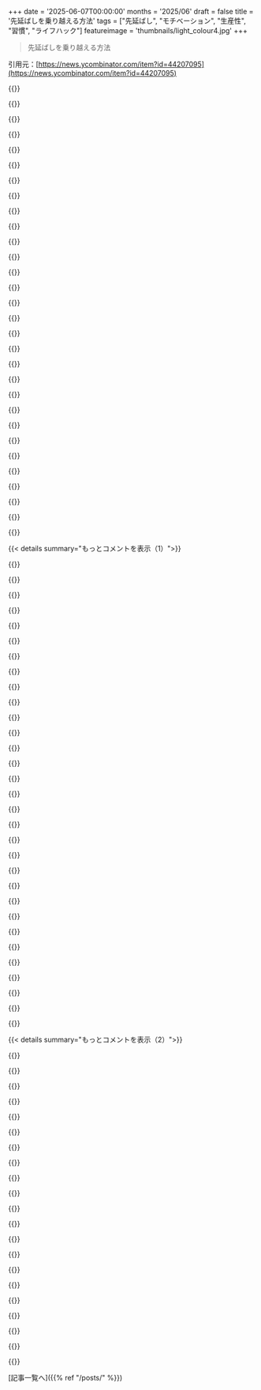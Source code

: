 +++
date = '2025-06-07T00:00:00'
months = '2025/06'
draft = false
title = '先延ばしを乗り越える方法'
tags = ["先延ばし", "モチベーション", "生産性", "習慣", "ライフハック"]
featureimage = 'thumbnails/light_colour4.jpg'
+++

> 先延ばしを乗り越える方法

引用元：[https://news.ycombinator.com/item?id=44207095](https://news.ycombinator.com/item?id=44207095)




{{<matomeQuote body="行動がモチベーションになるってホントだね。俺が見つけたコツは、明日一番にやる簡単な作業を残しておくこと。それにメモも添えて。これがエディタ開いたり、コード動かしたりするきっかけになって、すぐにエンジンがかかるんだ。ソフト開発以外でも使えるよ。" userName="rented_mule" createdAt="2025/06/07 04:41:19" color="#ff5733">}}




{{<matomeQuote body="そうだね。やることがはっきりしない時は、明日続きをやる場所に構文エラーをわざと残しておくことがあるんだ。これがすごく効果的。”どこまでやったっけ？”って考えずにすぐ始められるから、一つハードルが減るよ。" userName="jraph" createdAt="2025/06/07 07:34:43" color="#ff5c5c">}}




{{<matomeQuote body="こういうちょっとしたコツで、瞬時に作業コンテキストを思い出せるの、面白いよね。だから休憩中とか夜は仕事のこと忘れられる。まさに使える”ハック”だよ。仕事終わりに頭にある3つのタスクをさっとメモしておくのも、コンテキストを思い出すのに役立つね。" userName="euroderf" createdAt="2025/06/07 08:14:54" color="#38d3d3">}}




{{<matomeQuote body="あとコードにTODOコメントをどんどん入れとけばいいよ。Gitの魔法で、すぐ作業中のインデックスで見つけられるから、すぐに作業に戻れる。ただ、コミットする前に消すのを忘れないでね。" userName="bravesoul2" createdAt="2025/06/07 08:48:38" color="#ff33a1">}}




{{<matomeQuote body="Gitでどうやってファイル中の特定のテキスト見つけるの？`grep`で十分じゃない？”TODOコメントをコードに入れる”って、コードはディスクにあるんだよね？" userName="diggan" createdAt="2025/06/07 10:09:15" color="">}}




{{<matomeQuote body="`diff`に表示されるよ。`grep`でも見つかるけど、`diff`にあるやつは自分が追加したって確実にわかるからね。" userName="cjbillington" createdAt="2025/06/07 10:16:24" color="">}}




{{<matomeQuote body="コミットしてない作業がどこまで進んだか確認するには、`git status && git diff HEAD`とかやってみるといいよ。これでどのファイルを触ったか、差分が見れる。必要ならdiff内で検索もできるし、repo全体で`TODO`を探すなら`git grep TODO`とか、大文字小文字区別しないなら`git grep -i TODO`だよ。" userName="MaxBarraclough" createdAt="2025/06/08 10:09:55" color="#38d3d3">}}




{{<matomeQuote body="それってヘミングウェイのトリックだね。”まだ調子が出てて、次に何が起こるか分かるところまで書いたら止めて、次の日までなんとか生きて、またそこから始めるんだ”ってやつ。URLはこちら: https://www.theparisreview.org/interviews/4825/the-art-of-fi..." userName="tmoertel" createdAt="2025/06/07 08:39:02" color="#45d325">}}




{{<matomeQuote body="行動がモチベーションを生む、逆はありえないって著者が言ってるのは絶対違うね。もちろんモチベーションが先に来ることもある。ただ、それが現れるのを待ってちゃダメってだけだよ。当たり前のこと言ってるだけだけど、著者の主張がおかしいと思って。" userName="jspash" createdAt="2025/06/08 07:51:07" color="">}}




{{<matomeQuote body="常に、作業を離れる時（ランチでも帰宅でも）は、失敗テストの状態で終わらせるようにしてるんだ。できる限りね。" userName="apwell23" createdAt="2025/06/07 10:23:01" color="#ff33a1">}}




{{<matomeQuote body="親コメントがインデックスから見つけたって具体的に言ってるのに、なぜdiffから探す必要がある？ファイルに既にあるんだから、git経由よりgrepとかの1コマンドで見つかるでしょ？" userName="diggan" createdAt="2025/06/07 10:18:58" color="">}}




{{<matomeQuote body="grepでもできるよ。俺はgitとかそれをラップするツールをよく使うから、エディタ開くとstatusやdiffをチェックするのが無意識の癖になっちゃってるだけ。" userName="bravesoul2" createdAt="2025/06/07 10:18:56" color="">}}




{{<matomeQuote body="私はいつも”$$”を使ってるよ。多分サブリミナル的なものかな。" userName="dogman1050" createdAt="2025/06/07 11:31:04" color="">}}




{{<matomeQuote body="gitの使い方は知ってるよ :P ファイルにあるTODOを探すのに、なぜgitを使うのかが疑問。grep単体でできることしかしてないよね？" userName="diggan" createdAt="2025/06/11 15:40:51" color="">}}




{{<matomeQuote body="gitの利点は、未コミットの変更が見えること。TODOを使わなくても、翌日どこまでやったか文脈を把握するのにすごく役立つよ。" userName="bravesoul2" createdAt="2025/06/07 11:56:26" color="#45d325">}}




{{<matomeQuote body="これを頻繁にやるなら、これらのマーカーを検索して見つかったらコミット失敗にする簡単なコミットフックを作れるね。" userName="rmwaite" createdAt="2025/06/07 17:39:49" color="#785bff">}}




{{<matomeQuote body="すごく凝った`gq`っていうgitエイリアスで、保留作業を見つけて終わらせるのに役立ててる。`gq`が何も返さないのが理想で、それはクリーンな状態だから次に進めるってこと。そうじゃないなら、やるべきことがあるってことだね。変更ファイル、stash、ローカルブランチなどをリストアップする。これを空にするのは、特に集中できない時に効果的な生産性維持法だよ。git版のinbox-zeroかな。クリーンなワークツリー好きな人向けだけどね。" userName="gcarvalho" createdAt="2025/06/08 15:10:57" color="#ff33a1">}}




{{<matomeQuote body="私もそれやる！特に作業途中で止めるとき。コンパイルOKでもテスト失敗でもない未完成なら、構文エラーを仕込むのはセーブデータみたい。明日戻ってきても、1分で思い出す。" userName="devrandoom" createdAt="2025/06/08 03:34:34" color="#38d3d3">}}




{{<matomeQuote body="私もやってるよ。私の工夫は、構文エラーを「次にやること」の一文にすること。翌日それをコメントにして、作業してコメントを消す。タスク完了とコード削除で、達成感が二重に来るんだ。" userName="dugmartin" createdAt="2025/06/08 11:34:15" color="#38d3d3">}}




{{<matomeQuote body="たぶん言いたいことと同じだと思うけど、僕は直せるって分かってる失敗テストを残して帰るのが好きだな。そうすれば夜中ずっとそのこと考えなくて済むし。何で壊れてるか分からないまま帰るのはイライラするからね。" userName="martinpw" createdAt="2025/06/08 20:32:38" color="#ff5733">}}




{{<matomeQuote body="似たような方法だと、簡単な文章を半分だけ書きかけで置いとくとか。そうすると戻ってきた時に、まずやるべきことが明確で、すぐに再開できるよね。" userName="jenny91" createdAt="2025/06/07 15:11:00" color="#ff5733">}}




{{<matomeQuote body="これいいじゃん。ナイスな方法だね。" userName="getlawgdon" createdAt="2025/06/07 20:01:00" color="#45d325">}}




{{<matomeQuote body="これ、“坂道に下向きに駐車する”って呼ばれてるって聞いたことあるな。" userName="parpfish" createdAt="2025/06/07 12:39:51" color="">}}




{{<matomeQuote body="Pragmatic Programmers（あの本の著者たちね）とのセッションに参加した時、仕事終わりにわざとコンパイルエラーを起こしておくのを勧めてたのを思い出したよ。翌日コードをコンパイルしてエラーが出て、それを直してから作業を続けるんだ。もう作業してるって状態になるでしょ？これが前の日から頭を正しい方向に向けてくれるんだ。僕も少し使ってみたけど、結構うまくいくよ。" userName="kennethh" createdAt="2025/06/08 09:03:26" color="#ff5c5c">}}




{{<matomeQuote body="これ、色々な呼び方があるよね。タイムブロック（time blocking）もそうだけど、本当に効果あるんだ。ちょっとしたリマインダーだけどさ。僕みたいに重度のADHDの人にも効くことがあるんだよ。ちょっとやり方が違うし、両極端な場合もあるけどね。全く効かないか、効きすぎるか。でも、いつも効くんだ。何が言いたいかっていうと、もし効率的じゃないと感じても、それが自分にとってどんな形で機能するかを見つけるまで試してみるべきだよってこと。" userName="roudaki" createdAt="2025/06/07 14:01:32" color="#ff33a1">}}




{{<matomeQuote body="わかるわ〜、限界だって時にやめるのが一番楽だよね。<br>解決策を探したページを2分でブックマークして、後でやろうと思うことをメモしておくと、再開がすごく簡単になるよ。" userName="agumonkey" createdAt="2025/06/07 20:27:49" color="">}}




{{<matomeQuote body="先延ばしを”常に”克服することが目標である、って考えには反対かな。<br>だって、先延ばしが本質的に悪いとは思わないんだよね。”非生産的”だってレッテルを貼られてるけど、素晴らしい洞察につながることもあると思うんだ。<br>あなたの脳が「今のタスクに興味ないよ」って言ってるんだとしたら、問題は「なぜ？」だよね？働きすぎで休憩が必要？もっと別のことを探求したい？それとも失敗の痛みから自分を守ってる？<br>「克服する」って力ずくでやるより、「なぜ？」を調べる方が、個人的にはずっと実りがあるよ。<br>「行動がモチベーションにつながる」って考え方は、根本的な原因の一つ（たぶん失敗への恐れとかimposter syndrom）には役立つかもだけど、全部じゃないと思うな。" userName="kriro" createdAt="2025/06/07 15:15:02" color="#38d3d3">}}




{{<matomeQuote body="難しいタスクだとすごく先延ばししちゃうんだけど、大抵は設計に関するそれぞれの決定に伴うリスクをまだ完全に理解できてないからなんだ。<br>若いエンジニアには「早く失敗しろ」がすごく理にかなってると思う。経験の土台がなくて、何が正しくて何が間違ってるか分からないから、学ぶ唯一の方法が失敗だからね。<br>経験豊富なエンジニアにとっては、”これはこう失敗する可能性があるな。どうやってそれを回避した設計にしよう？”っていう感覚が強いんだ。<br>経験豊富なエンジニアが失敗する exact な方法を知ってるわけじゃないけど、過去に遭遇した失敗のパターンがあるから、目標は柔軟性や選択肢を考慮した設計にすることなんだ。そして時々、これは path を carved する前に、ちょっとした”gestation”とか”percolation”が必要になるんだ。<br>経験豊富な彫刻家が、ノミで最初の strike をする前に大理石の塊を sizing up する感じに似てると思うんだ。一種の先延ばしだけど、 real には、 path を可視化する process なんだよね。" userName="CharlieDigital" createdAt="2025/06/07 15:26:53" color="#ff5733">}}




{{<matomeQuote body="私の expert machinist の友達（mold/tool maker）は、これを”couch machining”って呼んでるよ。<br>彼は働いてないように見えるけど、 real には頭の中で全 process を最初から最後まで組み立ててるんだ。<br>それで CAM を使う時、すごくスムーズに進むし、 entire part はすでにほとんど計画済みなんだ。<br>頭の中で可視化しない人には、これが理解できないことが多いと思うな…非活動に見えるんだ。<br> real には、それは hyperactivity なんだ…先延ばしは、未解決の solution を持つ too many tasks と directions から来るんだ。（私の case では…）<br>別の言い方で聞いたことがあるのは、「Thinking is working」ってこと。<br>働いてないように見えたら…私は likely thinking してるってこと。" userName="Ccecil" createdAt="2025/06/07 23:44:28" color="#ff33a1">}}




{{<matomeQuote body="へぇ、それは本当にinsightful な視点だね。<br>開発タスクをやるべきだって分かってる時に、hacker news とか他の IT 関連の post をネットで読んでしまうことに、よくちょっと shame を感じるんだ。<br>あなたの description が、私の先延ばしの理由をかなり正確に描写してるよ。<br>ありがとう。" userName="mnemonk" createdAt="2025/06/07 20:41:35" color="">}}




{{< details summary="もっとコメントを表示（1）">}}

{{<matomeQuote body="これは確かな observation だね。<br>先延ばしが悪いのは、silly TikTok videos を見るような、非生産的だけど addictive な behavior に駆り立てる時だと思うよ。<br>「structured procrastination」をするなら、実際には良いこともあるんだ。task X をやる気になれないけど、problem Y をすごく neatly に解決することに solace を見出すとかね。<br>別のアプローチは、散歩したり、push-ups したり、 mental tasks から焦点を変える何かしら、できれば脳にもっと oxygen を送ることをすることだよ。<br>もう一つのアプローチは analytical なもの。「そのことをやるのがstomachできない！でもどんな thoughts や feelings が、そんなに loathe させるんだろう？それらはどこから来るんだろう？」ってね。Interesting insights が follow する可能性があるよ。" userName="nine_k" createdAt="2025/06/07 22:20:36" color="#ff5c5c">}}




{{<matomeQuote body="＞It can be actually good if you do ”structured procrastination”<br>これはまさに、Stanford の emeritus professor of philosophy である John Perry がそう呼んでるんだ。<br>「Structured Procrastination」という essay（と whole website）すらあるよ [1]：<br>＞Structured procrastination とは、持っている tasks の structure を、この事実（タスクを避けるために別のタスクをする）を exploite するように形作ることを意味する。<br>心にある task のリストは重要度で並べられる。most urgent で important な task は top にある。<br>でも、リストの lower down には、perform する価値のある tasks もある。<br>これらの task をすることは、リストの higher up にある things をやらない方法になるんだ。<br>このような appropriate task structure があれば、 procrastinator は useful citizen になる。<br>実際、procrastinator は、私のように、a reputation for getting a lot done を acquire することすらできるんだ。<br>[1] https://www.structuredprocrastination.com/" userName="selcuka" createdAt="2025/06/08 14:39:23" color="#785bff">}}




{{<matomeQuote body="人口の large part では、先延ばしは mental disorder（例えば ADHD など）の symptom であり、しばしば particularly severe なものだ。<br>それを「benefit」として dismiss するのは constructive じゃないよ。<br>あなたが word procrastination を too general に使って、all possible cases を含めてるんじゃないかと疑ってる。<br>人が5分か1時間 lazy なら、それは procrastination じゃないんだ。<br>Procrastination は、person が do したい something を do できない severe case なんだ。そして、「duh, work may be unpleasant」って誰かが interjects する前に言っておくけど、それは ALL other spheres of life にも extend するんだ。<br>ゲームを play したいのに、literal に Start を click できないと imagine してみて。<br>あるいは saved watch list を scrolling していて、watch したいものを anything picking できないとか。<br>そんな stuff なんだ。<br>Procrastination と related issues は severe mental disorder であり、私は人々がそれを normalizing したり something good or beneficial として dismissing するのにうんざりしてるんだ。<br>PS: all that above を rephrase すると—「Why?」という question への answer は exclusively something external（「not interesting」のような）だけでなく、often an internal one、person の brain の chemical disbalance、some brain structures under- or over-developed etc なんだ。" userName="Yizahi" createdAt="2025/06/09 11:46:36" color="#ff5c5c">}}




{{<matomeQuote body="うん、多分 different types の procrastination があるんだろうけど、私の type に良いことは何もないね。<br>もし私が 20s と 30s を procrastination しなかったら、 retired して 50s を fishing して過ごせてたかもしれないのに、生計を立てるために work してる。<br>今は boss たちを happy に保つ程度には handle できてるけど、still a struggle な時もあるし、もっとやりたいこと（plenty more things I want to do）もたくさんあるけど、may never get around to なんだ。<br>それは a bad thing だ。" userName="aaronbaugher" createdAt="2025/06/10 21:13:12" color="#38d3d3">}}




{{<matomeQuote body="それは nice and all だが、your procrastination が anything at all を for months もするのを prevents する時は、それが good thing とは really feel しないんだ。" userName="Kiro" createdAt="2025/06/07 17:10:12" color="">}}




{{<matomeQuote body="先延ばしって、なんか精神的な痛みに反応してるのかもね。やるべきことが嫌で、無意識に違うことをしちゃう感じ。でも、痛みは大事なサインだから、痛みを薬でごまかすより、その痛みの根本原因を探って解決する方がずっと価値があると思うよ。" userName="HappMacDonald" createdAt="2025/06/08 03:15:20" color="#ff33a1">}}




{{<matomeQuote body="私も同じことだと思うな。例えば何ヶ月も先延ばししてるなら、もしかして今の仕事がめちゃくちゃ嫌いなんじゃない？それなら転職も考えてみたらいいかもね。" userName="andoando" createdAt="2025/06/08 19:51:00" color="">}}




{{<matomeQuote body="いつも先延ばししちゃうんだよね。心の声に耳を傾けすぎたり、楽しいことだけ追ってても前に進めない。多分それってただの気晴らしで、心が怠けてるからだよ。私たちの体って、エネルギーを節約したがるんだよね。寒い朝にジムに行くなんて、体も心も嫌がるし。だから行かないっていう考えを聞いちゃうとダメ。筋肉だって最初は怠けたいけど、ちょっとでも動かすと liking it and ask for more。私たちは変だし、無理にでも自分にやらせる必要があるんだ。それが君の仕事だよ、自分の体を commanding するんだ。" userName="mromanuk" createdAt="2025/06/07 15:37:00" color="">}}




{{<matomeQuote body="タスクが難しくなって先延ばしし始めるときは、そのやり方を見直すべきサインだっていつも思うんだ。「行動がモチベーションを生む」より「何もやらないより何かやる」の方が役に立つかも。モチベーションはたっぷりあるけど、集中しようとしても脳が言うこと聞かない時があるんだよね。そんな時は、easy to engage with な全く関係ないタスクをやるんだ。これで脳が集中するチャンスを得て、それが more focus を生む。十分な集中力ができたら、本来のタスクに purpose を持って取り組めるんだ。" userName="growingkittens" createdAt="2025/06/07 23:05:04" color="#45d325">}}




{{<matomeQuote body="この記事とか似たようなアドバイスって、先延ばしで苦しんでる人向けだよね。あなたは多分そういうタイプじゃない。だって、先延ばし自体は inherently bad なことじゃないから。みんながみんな、薬物とか食べ物とか、そういうものに struggle するわけじゃないのと同じだよ。" userName="thenoblesunfish" createdAt="2025/06/07 21:42:45" color="">}}




{{<matomeQuote body="オリジナルポスターの人は、先延ばしの underlying cause が何らかの barrierだって認識してるから、きっと先延ばしに intimately familiar なんだろうね。人によって barrier の組み合わせが違うから、他の人の experience を認識するのは difficult かもね。" userName="growingkittens" createdAt="2025/06/08 00:12:09" color="">}}




{{<matomeQuote body="＞あなたの脳は今のタスクに interested じゃないと言っています。問題は: Why?多くの人にとって、理由は「だってくだらない busywork で、私は care about してないから」って感じじゃないかな。先延ばししたって何も help しないし、絶対に bad だよ。だって uncompleted task が残って financial distress につながるからね。ドーパミンが出るかどうかに関わらず、終わらせないとダメなんだ。考えるのをやめて、さっさと片付けて、やりたいことに focus するのが一番だね。私は overwork してるわけじゃなくて、ただこのタスクをやりたくないだけなんだ。他に explore したいことはあるけど、今それは choice じゃない。やりたいことだけする privilege はないんだ。Pain of failure？いや、別に失敗するようなことじゃないよ。単なる drudgery avoidance だね。残念ながら、完了しないといけない drudgery はたくさんあるんだ。" userName="tejohnso" createdAt="2025/06/07 16:45:33" color="">}}




{{<matomeQuote body="脳を shut off して task を slogging through すると、仕事の quality が AI slop 並みになるって気づいたんだ。だから、output の質をあなたが言うほど気にしないなら、ClaudeとかGeminiとかCleverbotに問題を dump して、結果を verbatim で copy/paste/act upon して「done」にチェックつけて次に進むのが actually better かもしれないね。個人的には、そういう努力の pain って、input が largely guesswork や speculation で、poor documentation の morass を hunt したり、irritating problem の workaround を seek したり、future で various decision の risk がどう prove するか rolling the dice したりすることから来るんだ。「えー、これを duct tape で fixed すれば hold するだろう」みたいな。そして最も notably なのは、こういう作業を more するほど、将来同じ結果を maintain するのに similar work の volume が exponential に rise する correlat するってこと。こういう時こそ、一旦 step back して、問題の busywork を support する entire framework を questioning するのが一番 serve されるんだ。もしかしたら、starting from scratch とか huge change をすることで、effort の garbage portion を reduce して、それらが further proliferating するのを keep from できるかも？" userName="HappMacDonald" createdAt="2025/06/08 03:24:40" color="#ff5c5c">}}




{{<matomeQuote body="この approach に disagree するわけじゃないけど、これは some digital task にしか効かないんだよね。AI は私の家を clean したり、私の body を exercise させたり、obligatory social interaction に engage させたりはしない。こういう場合は、脳を shut off して just getting it done のが often the best way to get it going だよ。それに、all or nothing じゃない。進行中にタスクにもっと engage することを decide して、それが higher quality output に contribute することもあり得る。難しいのは usually starting なんだ。" userName="kcoddington" createdAt="2025/06/08 14:26:31" color="">}}




{{<matomeQuote body="うん、for awhile トレッドミルで walking/jogging しながら headphones で YouTube 見て、drudgery 中も脳を entertained しようとしたんだ。でも yeah, jostled される noise の中に constant に drown するんだ。私の場合、脳を完全に shut down する（if I’m even capable of doing so）ってのは、ただ sleep が activate される function なんだよね。これを exercising 中に tried ことはないけど、mere に standing up の時に tried して lesson learned したよ。result は very much falling down だね。" userName="HappMacDonald" createdAt="2025/06/09 02:03:52" color="">}}




{{<matomeQuote body="その通り！生産性至上主義者たちは、俺らが理性の命令に逆らうのを自分を嫌わせたいんだ。そんなのクソくらえだ。" userName="satisfice" createdAt="2025/06/07 16:14:59" color="">}}




{{<matomeQuote body="なんでかって？答えは簡単だよ。仕事が意味のない会社のくだらないことだから。それが実際にプロダクトになるかすら分からない。でも給料はめっちゃいいし、金が必要なんだ。良いものって高いんだな。" userName="ponector" createdAt="2025/06/07 20:06:55" color="#ff33a1">}}




{{<matomeQuote body="君のコメント見るまで、似たようなこと書こうと思ってたよ。完全に同意。自分がやってる仕事が、実はやる価値ないって分かってる時、やる気を出すのって難しいよね。" userName="hirvi74" createdAt="2025/06/08 00:36:08" color="">}}




{{<matomeQuote body="こういうケース、いっぱいあるよね。理由は明らか。みんなタスクXをやるのが嫌いなんだ、楽しくないし自分にとって価値もないから。でも、義務だからやらなきゃいけない。" userName="Existenceblinks" createdAt="2025/06/08 16:01:54" color="">}}




{{<matomeQuote body="俺アプリ開発してるんだけど、重要な作業の80%終わった後、残りの20%はアプリ内課金追加とか、開発者へのフィードバック機能、レビュー依頼、アプリアイコン、App Storeのスクリーンショットデザイン、App Storeの説明文のメタデータ書きとか、つまんなくて頭使わないことなんだ。このつまらない20%のタスク、たぶん2日で全部できるのに、超先延ばししちゃうんだ。" userName="busymom0" createdAt="2025/06/07 23:01:24" color="#785bff">}}




{{<matomeQuote body="俺にとって先延ばしは、脳が将来のタスクの不快さを過大評価（あるいは単に評価）してることなんだ。不快さは、タスクをやるのが全然楽しくない、スキルやリソース不足でイライラしそう、タスクをうまく完了できないかもっていう不安、結果が期待通りにならないかも、とかから来る。例えば、家から出る時。服着て、車乗って運転するって考えるだけで嫌なんだけど、一度運転し始めると「あれ、全然悪くないじゃん」っていつも思う。服着る部分だけ単体で考えれば、それもそんな悪くない。どうも、複雑に見える一連のタスクを予期しちゃうのが、脳を遠ざけるみたいだね。" userName="hliyan" createdAt="2025/06/07 12:17:22" color="#ff5c5c">}}




{{<matomeQuote body="これ見てみて。<br>https://www.youtube.com/watch?v=N65NPYRN8z8" userName="rofrol" createdAt="2025/06/13 21:05:21" color="">}}




{{<matomeQuote body="「MetaやPinterestみたいな超成長テック企業で10年働いてきて、ずっと先延ばしに悩まされてたんだ…本当に大事なことには進歩がなかった。」たぶん、毎日の仕事が（チームや会社の指標のためじゃなく）本当に大事だって心から納得できないと、潜在意識的な無意味さの症状として先延ばししちゃうんだろうね。" userName="imjonse" createdAt="2025/06/07 08:04:30" color="#ff5733">}}




{{<matomeQuote body="世界中の情報を可能な限りログイン壁の後ろに閉じ込めようと必死になってたら、俺も先延ばしに苦労するだろうな。たぶん答えは、心に新しいトリックを使うことじゃなくて、強いリーダーの権力を増やすとか、職場の男らしさ向上とか、その日の政治問題とか、そういうことに関わらない何かを見つけることなんじゃないかな。" userName="xorcist" createdAt="2025/06/07 10:41:43" color="#ff5c5c">}}




{{<matomeQuote body="人々の人生やパブリックイメージを支配するのが彼らの興奮源なんだ。そんな仕事でどうやって目的意識を持てるか俺には分からないよ。だから革新が先延ばしで妨げられるってのは本当だ――もし彼らに「次のビッグウェーブ」を与えたら、tcp/ipが最初は皆に与えられたみたいじゃなくて、独占されて武器化されるだろうからね。キーワードは分散化だ。デジタルポリスの層に守られた閉じ込められたデータセンターのために、それがぶち壊されそうだけど。" userName="etcimon" createdAt="2025/06/08 14:10:54" color="">}}




{{<matomeQuote body="仕事自体が意味ないって深層で感じてる時、ホントのモチベーション出すの難しいよね。どんな生産性システム組んでも、仕事が空虚じゃさ…" userName="veunes" createdAt="2025/06/07 09:59:12" color="#45d325">}}




{{<matomeQuote body="俺は逆のパターンだな。重要なことほど手をつけるのが怖いんだ。重要だからこそ先延ばしちゃう。" userName="ndr42" createdAt="2025/06/07 10:53:28" color="#38d3d3">}}




{{<matomeQuote body="それは失敗を恐れてるからだと思うよ。重要なタスクであるほど、失敗した時の結果がデカいからさ。" userName="layer8" createdAt="2025/06/07 11:36:36" color="#ff33a1">}}




{{<matomeQuote body="俺は真逆。失敗が現実味を帯びるまで何もできねぇ。そうしたら、失敗しないためのモチベーションが鬼のように湧いてくる。" userName="pfannkuchen" createdAt="2025/06/08 05:23:09" color="#ff5733">}}




{{<matomeQuote body="問題は人生後半になって始まるんだ。タスクを急いで終わらせるのに必要な時間やリソース、それに失敗の影響を間違え出す。大学時代の失敗は笑い話だが、後年の失敗は刑務所、強制送還、離婚、立ち退き…につながることも。先延ばしに慣れて悪化させるのはマジでヤバいよ。" userName="Yizahi" createdAt="2025/06/09 11:55:38" color="#ff33a1">}}

{{</details>}}




{{< details summary="もっとコメントを表示（2）">}}

{{<matomeQuote body="MetaやPinterestで、そんな先延ばし癖抱えてどうやって仕事得て維持できたんだ？俺は先延ばしひどすぎて応募すらできず、やっと手に入れた仕事も同じ理由で速攻失くしたよ。" userName="annie_muss" createdAt="2025/06/07 11:31:13" color="">}}




{{<matomeQuote body="これすげー考えてたんだけど、プログラマーは多くの現場で、どれだけやったかみたいなハードな指標で判断されにくいんだよね。何かやったかどうか、それも質の高い貢献だったかで見られる。議論への貢献や後輩指導も、先延ばし屋は仕事と思わないかもだけど高く評価される。それに先延ばし中でも脳は問題考えてるし、時間は完全に無駄じゃない。結局、ヤバい病理じゃなければ、先延ばし屋も言われるほど悪くないと思うな。" userName="kuboble" createdAt="2025/06/07 16:57:40" color="#ff5c5c">}}




{{<matomeQuote body="ほとんどみんな、多かれ少なかれ先延ばし問題抱えてると思うよ。特に複雑なことに集中必要な仕事だとね。でも無限に先延ばしするわけじゃなく、仕事は溜まるけど、ホントにやらなきゃいけない時に一気にやるだけ。これ、短期的なアウトプットは変わらないけど、ただ疲れるんだよね。<br>それに、どんなに fancy な職場でも、仕事の生産性要求って君が思うよりずっと低いのが普通。そこにいただけて、積極的に問題起こさなきゃ、それで十分ってことも多いんだ。表で見せるのは、調子良い時か、相当な例外か、単なる建前だよ。" userName="jampekka" createdAt="2025/06/07 15:06:16" color="#ff5733">}}




{{<matomeQuote body="このサイトで同じようなコメントしたことあるよ。この業界入る時、職人技に情熱燃やす人たちと働くと思ってたのに、現実は同僚は誰も仕事にちっとも興味なくて、ただの飯の種って感じだった。同僚を責める気はないけどね。情熱ってコントロールできないし。例えるなら、美しくて芸術的な写真撮る写真家になりたかったのに、現実では学校写真撮って生活してる感じかな。情熱的なプログラマーの仕事もあるだろうけど、どこで見つけるかも分からないし、自分のスキルじゃチームの足引っ張るだけ。もう10年以上やってるのに。だからこの先延ばしループにハマってるんだ — 状況変えるスキルがないのに、追いつけない気がしてて。あなたの先延ばしの理由は知らないけど、兄弟/姉妹よ、全く責めないよ。" userName="hirvi74" createdAt="2025/06/08 00:46:08" color="#ff5c5c">}}




{{<matomeQuote body="これ、どうやって乗り越えて、まともな生活維持してるの？正直、知りたいわ。" userName="southernplaces7" createdAt="2025/06/10 19:08:25" color="">}}




{{<matomeQuote body="上司に「金曜までにこれ終わらせて」って言われて、その週はめっちゃやる気出てテキパキ仕事してたんだけど、金曜になったら何も連絡なし。進捗とか聞かれないし、必要な仕事なのに放置って感じで、一気にやる気なくなったわ。" userName="polishdude20" createdAt="2025/06/07 16:04:12" color="">}}




{{<matomeQuote body="最初のコメントの人へ。金曜に上司から連絡なくてやる気なくなったって言うけど、それは上司に言われたから頑張れたってことの裏返しだよ。仕事自体に興味とか内発的な動機がないんじゃないかな。そこを掘り下げてみたら？自分から終わったって報告したり、上司がフォローしない理由を知るのも良いかもね。" userName="caminante" createdAt="2025/06/07 17:00:46" color="#45d325">}}




{{<matomeQuote body="こういうのって、他のやることに支障が出なくて、結果的に仕事が早く終わるだけなら別にいいかなって思う。優先順位って変わるもんだしね。おかげで先延ばしが減った！っていうのが唯一の結果なら、むしろ文句ないよ。" userName="em-bee" createdAt="2025/06/07 16:14:26" color="">}}




{{<matomeQuote body="おいおい、プロなんだからさ。金曜までに終わったら自分で報告するもんでしょ。それくらいやろうぜ。" userName="aryehof" createdAt="2025/06/08 11:30:19" color="">}}




{{<matomeQuote body="たまに先延ばしするのは普通だけど、しょっちゅうならホントの原因を調べた方が良いよ。ADHDかも。ADHDかどうかって、めちゃくちゃ重要。定型発達の人向けのアドバイスは、君には逆効果で「自分はダメだ…」って思わせちゃうから。自分の脳の仕組みを知って、やっと変われるんだ。" userName="cardanome" createdAt="2025/06/07 12:25:40" color="#38d3d3">}}




{{<matomeQuote body="私は逆かな。ADHDだけど、仕事の先延ばしが劇的に良くなったのは、本当に興味のある仕事に就いたこと。国内トップのソフトウェア会社をいくつか経験したけど、結局大学の研究者になったのが一番効いた。給料は減ったけど幸せ。毎日、自分が重要で面白いって思える仕事をするのが助けになるんだ。今の若い研究者は恵まれてるのに気付いてないのかもね。" userName="tsurba" createdAt="2025/06/08 08:30:26" color="#ff5733">}}




{{<matomeQuote body="ずっと先延ばしに悩んでる人には、「まず行動すればやる気が出る」とか「やる気より規律だ」みたいなアドバイスは効かないんだよね。「単純だよ、ただ細かく分けて最初の一歩を踏み出すだけ」とかも。<br>その最初の一歩すら先延ばしちゃうし、やってもすぐ飽きたり集中切れたりして終わらない。多くの自己啓発本は、みんな聞き飽きた効かないアドバイスを繰り返してる。理屈は分かるけど、心にブロックがあって動けないんだ。<br>※アドバイス自体が悪いんじゃなくて、自分に効いたからってみんなに効くわけじゃないってこと。" userName="jasode" createdAt="2025/06/07 13:06:05" color="#45d325">}}




{{<matomeQuote body="もし「一生続く先延ばし」で、簡単なことにも常に overwhelmed されてるなら、うつ病を疑うべきだと思う。もっと大きな問題に聞こえるな。" userName="parpfish" createdAt="2025/06/07 13:34:43" color="">}}




{{<matomeQuote body="うつ病がADHDより「大きい」ってどういうこと？それ超失礼だよ。<br>簡単なことで overwhelmed されるのは、むしろ典型的なADHDの特徴だし。治療してないADHDの人はうつ病にもなりやすいんだ。どっちかだけじゃないし、症状も overlap してる。<br>ADHDの診断は、うつ病とか他の病気じゃないかちゃんとチェックしてくれるんだ。うつ病の診断って、なんかポンポン出されるイメージない？なんで最初に「なぜ」うつ病なのか掘り下げないんだろ。うつ病の人をどうこう言うつもりはないけど、神経多様性の人が「うつ病」って簡単に診断されちゃうのは、医療側がちゃんと調べないからだってイラつくんだよね。ADHDの診断って本当に大変なんだから。" userName="cardanome" createdAt="2025/06/07 15:46:44" color="#ff5733">}}




{{<matomeQuote body="俺はうつ病がADHDより重いなんて言ってないよ。うつ病は”ちょっとした生産性ハックでどうにかなる”レベルじゃないって話さ。" userName="parpfish" createdAt="2025/06/07 15:49:16" color="">}}




{{<matomeQuote body="俺もモチベーションとか先延ばしに悩んでた頃、何年も”うつ病”って診断されてたんだ。でもね、結局薬なしのADHDと先延ばし、うつ病は全部一緒にあるもんなんだってわかったよ。" userName="bluefirebrand" createdAt="2025/06/07 16:38:09" color="">}}




{{<matomeQuote body="記事の助言も重度のADHDには役に立つこともあるけど、簡単じゃない。すごく工夫して、強制的に従うシステム（QRコード、ボディダブル、セラピーとか）を作る必要があるんだ。俺はソフトウェア開発のスキルをADHD克服に応用しようとしてて、そのブログ記事を書いてる途中。いつ終わるかわからないけど、完成したら面白いかもね。" userName="mtlmtlmtlmtl" createdAt="2025/06/07 17:44:57" color="#ff33a1">}}




{{<matomeQuote body="この記事の方法が効かなくて、ADHDが基本タスクもダメなら、一体何が効くんだ？正直知りたいんだけどさ。そんなに辛い人が、人生諦めるべきだなんて思えないから。" userName="southernplaces7" createdAt="2025/06/10 19:11:19" color="">}}




{{<matomeQuote body="じゃあ結局何が効くんだ？答えは人それぞれ違うんじゃない？俺はある方法は効くけど、ある方法はダメって感じだし。ADHDかどうかって関係ない気もする。リストとか細かく分けるのは効くって言う人もいるし、助言を否定するのは変だよ。退屈とかも”普通”の人にもあることだし。結局は色んな方法を挙げて、自分で合うのを探すしかないんじゃないかな。で、ADHDの人には何が効くの？" userName="em-bee" createdAt="2025/06/07 13:19:18" color="">}}




{{<matomeQuote body="ADHDの人に何が効くかって？薬だよ。7割に効くし、あと自分の脳の仕組みを理解すること。定型発達の人は実行機能障害がないから、やりたいと思えばできる。ADHDはドーパミン不足で退屈なことがマジで辛いんだ。薬はそれを補うため。刺激の管理が大事。簡単なことが苦手で、難しいことが得意だったりする。結局人それぞれだけど、自分を理解するのが一番だよ。" userName="cardanome" createdAt="2025/06/07 15:25:58" color="#45d325">}}

{{</details>}}



[記事一覧へ]({{% ref "/posts/" %}})
